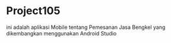 # Project105
ini adalah aplikasi Mobile tentang Pemesanan Jasa Bengkel yang dikembangkan menggunakan Android Studio
